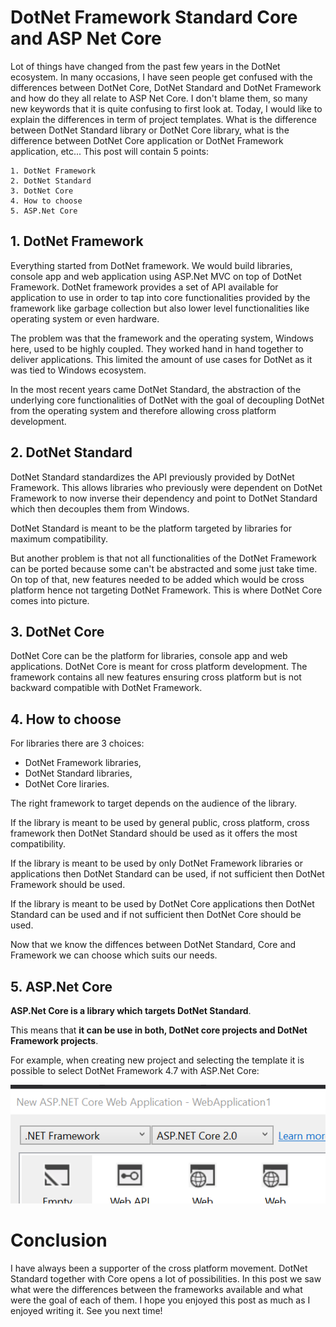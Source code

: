 # DotNet Framework Standard Core and ASP Net Core

Lot of things have changed from the past few years in the DotNet ecosystem. In many occasions, I have seen people get confused with the differences between DotNet Core, DotNet Standard and DotNet Framework and how do they all relate to ASP Net Core.
I don't blame them, so many new keywords that it is quite confusing to first look at.
Today, I would like to explain the differences in term of project templates. What is the difference between DotNet Standard library or DotNet Core library, what is the difference between DotNet Core application or DotNet Framework application, etc... This post will contain 5 points:

```
1. DotNet Framework
2. DotNet Standard
3. DotNet Core
4. How to choose
5. ASP.Net Core
```

## 1. DotNet Framework

Everything started from DotNet framework.
We would build libraries, console app and web application using ASP.Net MVC on top of DotNet Framework.
DotNet framework provides a set of API available for application to use in order to tap into core functionalities provided by the framework like garbage collection but also lower level functionalities like operating system or even hardware.

The problem was that the framework and the operating system, Windows here, used to be highly coupled. They worked hand in hand together to deliver applications. This limited the amount of use cases for DotNet as it was tied to Windows ecosystem.

In the most recent years came DotNet Standard, the abstraction of the underlying core functionalities of DotNet with the goal of decoupling DotNet from the operating system and therefore allowing cross platform development.

## 2. DotNet Standard

DotNet Standard standardizes the API previously provided by DotNet Framework.
This allows libraries who previously were dependent on DotNet Framework to now inverse their dependency and point to DotNet Standard which then decouples them from Windows.

DotNet Standard is meant to be the platform targeted by libraries for maximum compatibility.

But another problem is that not all functionalities of the DotNet Framework can be ported because some can't be abstracted and some just take time. On top of that, new features needed to be added which would be cross platform hence  not targeting DotNet Framework. This is where DotNet Core comes into picture.

## 3. DotNet Core

DotNet Core can be the platform for libraries, console app and web applications.
DotNet Core is meant for cross platform development. The framework contains all new features ensuring cross platform but is not backward compatible with DotNet Framework.

## 4. How to choose

For libraries there are 3 choices:

- DotNet Framework libraries, 
- DotNet Standard libraries,
- DotNet Core liraries.

The right framework to target depends on the audience of the library.

If the library is meant to be used by general public, cross platform, cross framework then DotNet Standard should be used as it offers the most compatibility.

If the library is meant to be used by only DotNet Framework libraries or applications then DotNet Standard can be used, if not sufficient then DotNet Framework should be used.

If the library is meant to be used by DotNet Core applications then DotNet Standard can be used and if not sufficient then DotNet Core should be used.

Now that we know the diffences between DotNet Standard, Core and Framework we can choose which suits our needs.

## 5. ASP.Net Core

__ASP.Net Core is a library which targets DotNet Standard__.

This means that __it can be use in both, DotNet core projects and DotNet Framework projects__.

For example, when creating new project and selecting the template it is possible to select DotNet Framework 4.7 with ASP.Net Core:

![Image](https://raw.githubusercontent.com/Kimserey/BlogArchive/github/img/20180120/aspnetcore.PNG)

# Conclusion

I have always been a supporter of the cross platform movement. DotNet Standard together with Core opens a lot of possibilities. In this post we saw what were the differences between the frameworks available and what were the goal of each of them. I hope you enjoyed this post as much as I enjoyed writing it. See you next time!